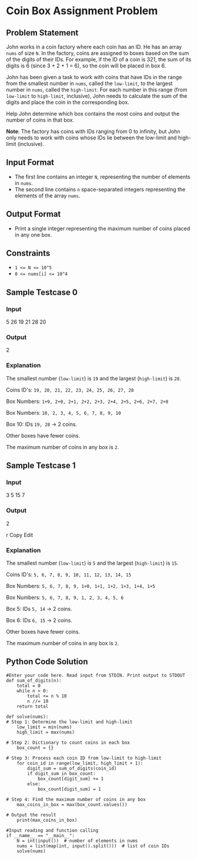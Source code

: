# Coin Box Assignment Problem

## Problem Statement

John works in a coin factory where each coin has an ID. He has an array `nums` of size `N`. In the factory, coins are assigned to boxes based on the sum of the digits of their IDs. For example, if the ID of a coin is 321, the sum of its digits is 6 (since 3 + 2 + 1 = 6), so the coin will be placed in box 6.

John has been given a task to work with coins that have IDs in the range from the smallest number in `nums`, called the `low-limit`, to the largest number in `nums`, called the `high-limit`. For each number in this range (from `low-limit` to `high-limit`, inclusive), John needs to calculate the sum of the digits and place the coin in the corresponding box.

Help John determine which box contains the most coins and output the number of coins in that box.

**Note**: The factory has coins with IDs ranging from 0 to infinity, but John only needs to work with coins whose IDs lie between the low-limit and high-limit (inclusive).

## Input Format

- The first line contains an integer `N`, representing the number of elements in `nums`.
- The second line contains `n` space-separated integers representing the elements of the array `nums`.

## Output Format

- Print a single integer representing the maximum number of coins placed in any one box.

## Constraints

- `1 <= N <= 10^5`
- `0 <= nums[i] <= 10^4`

## Sample Testcase 0

### Input

5
26 19 21 28 20


### Output

2


### Explanation

The smallest number (`low-limit`) is `19` and the largest (`high-limit`) is `28`.

Coins ID's: `19, 20, 21, 22, 23, 24, 25, 26, 27, 28`

Box Numbers: `1+9, 2+0, 2+1, 2+2, 2+3, 2+4, 2+5, 2+6, 2+7, 2+8`

Box Numbers: `10, 2, 3, 4, 5, 6, 7, 8, 9, 10`

Box 10: IDs `19, 28` → 2 coins.

Other boxes have fewer coins.

The maximum number of coins in any box is `2`.

## Sample Testcase 1

### Input

3
5 15 7 


### Output

2

r
Copy
Edit

### Explanation

The smallest number (`low-limit`) is `5` and the largest (`high-limit`) is `15`.

Coins ID's: `5, 6, 7, 8, 9, 10, 11, 12, 13, 14, 15`

Box Numbers: `5, 6, 7, 8, 9, 1+0, 1+1, 1+2, 1+3, 1+4, 1+5`

Box Numbers: `5, 6, 7, 8, 9, 1, 2, 3, 4, 5, 6`

Box 5: IDs `5, 14` → 2 coins.

Box 6: IDs `6, 15` → 2 coins.

Other boxes have fewer coins.

The maximum number of coins in any box is `2`.

## Python Code Solution

    #Enter your code here. Read input from STDIN. Print output to STDOUT
    def sum_of_digits(n):
        total = 0
        while n > 0:
            total += n % 10
            n //= 10
        return total

    def solve(nums):
    # Step 1: Determine the low-limit and high-limit
        low_limit = min(nums)
        high_limit = max(nums)

    # Step 2: Dictionary to count coins in each box
        box_count = {}

    # Step 3: Process each coin ID from low-limit to high-limit
        for coin_id in range(low_limit, high_limit + 1):
            digit_sum = sum_of_digits(coin_id)
            if digit_sum in box_count:
                box_count[digit_sum] += 1
            else:
                box_count[digit_sum] = 1

    # Step 4: Find the maximum number of coins in any box
        max_coins_in_box = max(box_count.values())
    
    # Output the result
        print(max_coins_in_box)

    #Input reading and function calling
    if __name__ == "__main__":
        N = int(input())  # number of elements in nums
        nums = list(map(int, input().split()))  # list of coin IDs
        solve(nums)

